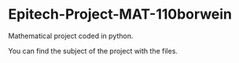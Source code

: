# Epitech-Project-MAT-110borwein
Mathematical project coded in python.

You can find the subject of the project with the files.

